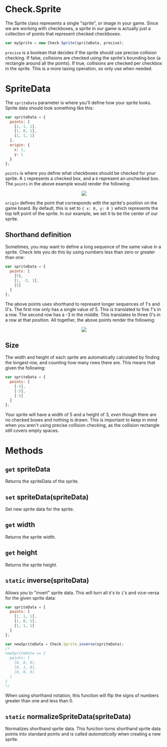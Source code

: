 # Check.Sprite

The Sprite class represents a single "sprite", or image in your game. Since we are working with checkboxes, a sprite in our game is actually just a collection of points that represent checked checkboxes.

```javascript
var mySprite = new Check.Sprite(spriteData, precise);
```

`precise` is a boolean that decides if the sprite should use precise collision checking. If false, collisions are checked using the sprite's bounding box (a rectangle around all the points). If true, collisions are checked per checkbox in the sprite. This is a more taxing operation, so only use when needed.

# SpriteData

The `spriteData` parameter is where you'll define how your sprite looks. Sprite data should look something like this:

```javascript
var spriteData = {
  points: [
    [1, 1, 1],
    [1, 0, 1],
    [1, 1, 1]
  ],
  origin: {
    x: 1,
    y: 1
  }
};
```

`points` is where you define what checkboxes should be checked for your sprite. A `1` represents a checked box, and a `0` represent an unchecked box. The `points` in the above example would render the following:

<p style="text-align:center">
  <img src="./images/simple_sprite.png">
</p>

`origin` defines the point that corresponds with the sprite's position on the game board. By default, this is set to `{ x: 0, y: 0 }` which represents the top left point of the sprite. In our example, we set it to be the center of our sprite.

## Shorthand definition

Sometimes, you may want to define a long sequence of the same value in a sprite. Check lets you do this by using numbers less than zero or greater than one:

```javascript
var spriteData = {
  points: [
    [5],
    [1, -3, 1],
    [5]
  ]
};
```

The above points uses shorthand to represent longer sequences of 1's and 0's. The first row only has a single value of 5. This is translated to five 1's in a row. The second row has a -3 in the middle. This translates to three 0's in a row at that position. All together, the above points render the following:

<p style="text-align:center">
  <img src="./images/simple_sprite_shorthand.png">
</p>

## Size

The width and height of each sprite are automatically calculated by finding the longest row, and counting how many rows there are. This means that given the following:

```javascript
var spriteData = {
  points: [
    [-5],
    [-5],
    [-5]
  ]
};
```

Your sprite will have a width of 5 and a height of 3, *even though* there are no checked boxes and nothing is drawn. This is important to keep in mind when you aren't using precise collision checking, as the collision rectangle still covers empty spaces.

# Methods

## `get` spriteData
Returns the spriteData of the sprite.

## `set` spriteData(spriteData)
Set new sprite data for the sprite.

## `get` width
Returns the sprite width.

## `get` height
Returns the sprite height.

## `static` inverse(spriteData)
Allows you to "invert" sprite data. This will turn all `0`'s to `1`'s and vice-versa for the given sprite data:

```javascript
var spriteData = {
  points: [
    [1, 1, 1],
    [1, 0, 1],
    [1, 1, 1]
  ]
};

var newSpriteData = Check.Sprite.inverse(spriteData);
/*
newSpriteData == {
  points: [
    [0, 0, 0],
    [0, 1, 0],
    [0, 0, 0]
  ]
}
*/
```
When using shorthand notation, this function will flip the signs of numbers greater than one and less than 0.

## `static` normalizeSpriteData(spriteData)
Normalizes shorthand sprite data. This function turns shorthand sprite data points into standard points and is called *automatically* when creating a new sprite.